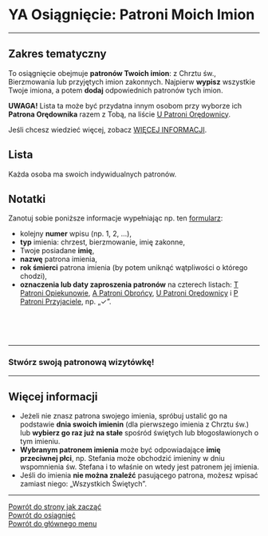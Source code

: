 # <span class="status status-list"><span class="status status-list">YA</span> Osiągnięcie: Patroni Moich Imion</span>
---
## Zakres tematyczny
To osiągnięcie obejmuje **patronów Twoich imion**: z Chrztu św., Bierzmowania lub przyjętych imion zakonnych. Najpierw **wypisz** wszystkie Twoje imiona, a potem **dodaj** odpowiednich patronów tych imion.

**UWAGA!** Lista ta może być przydatna innym osobom przy wyborze ich **Patrona Orędownika** razem z Tobą, na liście [<span class="status status-list"><span class="status status-red">U</span> Patroni Orędownicy</span>](patroni_oredownicy.md).

Jeśli chcesz wiedzieć więcej, zobacz [WIĘCEJ INFORMACJI](#osiagniecia-patroni-moich-imion-wiecej-informacji).
## Lista
Każda osoba ma swoich indywidualnych patronów.
## Notatki
Zanotuj sobie poniższe informacje wypełniając np. ten [formularz](../../pl/pdf/lista_v1_i_bog_j_narodziny_i_sakramenty_ya_patroni_moich_imion.pdf):
- kolejny **numer** wpisu (np. 1, 2, ...),
- **typ** imienia: chrzest, bierzmowanie, imię zakonne,
- Twoje posiadane **imię**,
- **nazwę** patrona imienia,
- **rok śmierci** patrona imienia (by potem uniknąć wątpliwości o którego chodzi),
- **oznaczenia lub daty zaproszenia patronów** na czterech listach: [<span class="status status-list"><span class="status status-yellow">T</span> Patroni Opiekunowie</span>](patroni_opiekunowie.md), [<span class="status status-list"><span class="status status-blue">A</span> Patroni Obrońcy</span>](patroni_obroncy.md), [<span class="status status-list"><span class="status status-red">U</span> Patroni Orędownicy</span>](patroni_oredownicy.md) i [<span class="status status-list"><span class="status status-white">P</span> Patroni Przyjaciele</span>](patroni_przyjaciele.md), np.  „✓”.
<br />
<br />
<br />

---
### Stwórz swoją patronową wizytówkę!

---
## <span id="osiagniecia-patroni-moich-imion-wiecej-informacji">Więcej informacji</span>
- Jeżeli nie znasz patrona swojego imienia, spróbuj ustalić go na podstawie **dnia swoich imienin** (dla pierwszego imienia z Chrztu św.) lub **wybierz go raz już na stałe** spośród świętych lub błogosławionych o tym imieniu.
- **Wybranym patronem imienia** może być odpowiadające **imię przeciwnej płci**, np. Stefania może obchodzić imieniny w dniu wspomnienia św. Stefana i to właśnie on wtedy jest patronem jej imienia.
- Jeśli do imienia **nie można znaleźć** pasującego patrona, możesz wpisać zamiast niego: „Wszystkich Świętych”.

---
[Powrót do strony jak zacząć](jak_zaczac.md#jak-zaczac-karta-wizytowka)  
[Powrót do osiągnięć](jak_zdobywac_osiagniecia.md)  
[Powrót do głównego menu](index.md)
